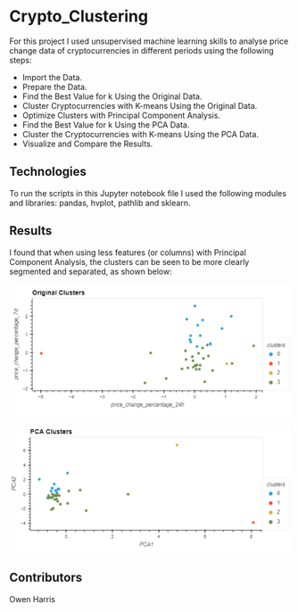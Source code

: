 # Crypto_Clustering

For this project I used unsupervised machine learning skills to analyse price change data of cryptocurrencies in different periods using the following steps:

* Import the Data.
* Prepare the Data.
* Find the Best Value for k Using the Original Data.
* Cluster Cryptocurrencies with K-means Using the Original Data.
* Optimize Clusters with Principal Component Analysis.
* Find the Best Value for k Using the PCA Data.
* Cluster the Cryptocurrencies with K-means Using the PCA Data.
* Visualize and Compare the Results.

## Technologies

To run the scripts in this Jupyter notebook file I used the following modules and libraries: pandas, hvplot, pathlib and sklearn.

## Results

I found that when using less features (or columns) with Principal Component Analysis, the clusters can be seen to be more clearly segmented and separated, as shown below:

![Original_Clusters](Images/Original_Clusters.png)

![PCA_Clusters](Images/PCA_Clusters.png)

## Contributors

Owen Harris




